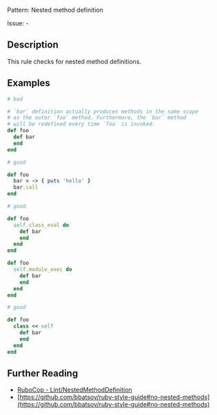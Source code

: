 Pattern: Nested method definition

Issue: -

## Description

This rule checks for nested method definitions.

## Examples

```ruby
# bad

# `bar` definition actually produces methods in the same scope
# as the outer `foo` method. Furthermore, the `bar` method
# will be redefined every time `foo` is invoked.
def foo
  def bar
  end
end
```
```ruby
# good

def foo
  bar = -> { puts 'hello' }
  bar.call
end
```
```ruby
# good

def foo
  self.class_eval do
    def bar
    end
  end
end

def foo
  self.module_exec do
    def bar
    end
  end
end
```
```ruby
# good

def foo
  class << self
    def bar
    end
  end
end
```

## Further Reading

* [RuboCop - Lint/NestedMethodDefinition](https://rubocop.readthedocs.io/en/latest/cops_lint/#lintnestedmethoddefinition)
* [https://github.com/bbatsov/ruby-style-guide#no-nested-methods](https://github.com/bbatsov/ruby-style-guide#no-nested-methods)
